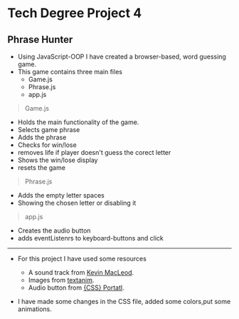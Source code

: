 # Tech Degree Project 4

## Phrase Hunter

- Using JavaScript-OOP I have created a browser-based, word guessing game.
- This game contains three main files
   - Game.js
   - Phrase.js
   - app.js
> Game.js
   - Holds the main functionality of the game.
   - Selects game phrase
   - Adds the phrase
   - Checks for win/lose 
   - removes life if player doesn't guess the corect letter
   - Shows the win/lose display
   - resets the game
> Phrase.js
   - Adds the empty letter spaces
   - Showing the chosen letter or disabling it
> app.js
   - Creates the audio button
   - adds eventListenrs to keyboard-buttons and click 
___ 
- For this project I have used some  resources
    - A sound track from [Kevin MacLeod](https://incompetech.com).
    - Images from [textanim](https://textanim.com/#i).
    - Audio button from [{CSS} Portatl]( https://www.cssportal.com/css3-flip-switch/).

- I have made some changes in the CSS file, added some colors,put some animations.

